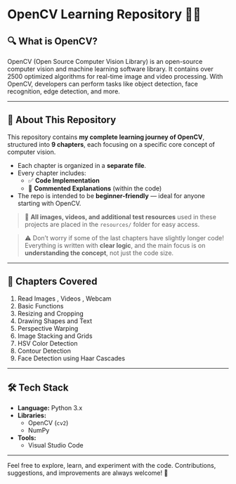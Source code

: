 # OpenCV Learning Repository 📸🧠

## 🔍 What is OpenCV?

OpenCV (Open Source Computer Vision Library) is an open-source computer vision and machine learning software library. It contains over 2500 optimized algorithms for real-time image and video processing. With OpenCV, developers can perform tasks like object detection, face recognition, edge detection, and more.

---

## 📘 About This Repository

This repository contains **my complete learning journey of OpenCV**, structured into **9 chapters**, each focusing on a specific core concept of computer vision.

- Each chapter is organized in a **separate file**.
- Every chapter includes:
  - ✅ **Code Implementation**
  - 💬 **Commented Explanations** (within the code)
- The repo is intended to be **beginner-friendly** — ideal for anyone starting with OpenCV.

> 🔄 **All images, videos, and additional test resources** used in these projects are placed in the `resources/` folder for easy access.

> ⚠️ Don’t worry if some of the last chapters have slightly longer code! Everything is written with **clear logic**, and the main focus is on **understanding the concept**, not just the code size.

---

## 📂 Chapters Covered

1. Read Images , Videos , Webcam
2. Basic Functions
3. Resizing and Cropping
4. Drawing Shapes and Text
5. Perspective Warping
6. Image Stacking and Grids
7. HSV Color Detection
8. Contour Detection
9. Face Detection using Haar Cascades

---

## 🛠️ Tech Stack

- **Language:** Python 3.x
- **Libraries:** 
  - OpenCV (`cv2`)
  - NumPy
- **Tools:**
  - Visual Studio Code

---

Feel free to explore, learn, and experiment with the code. Contributions, suggestions, and improvements are always welcome! 🌟

